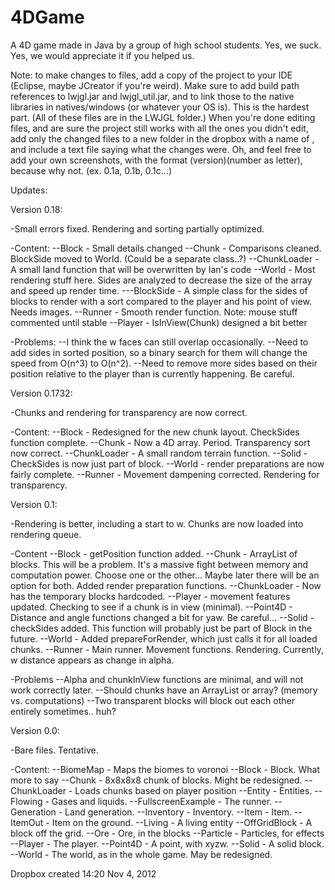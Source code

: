 4DGame
======

A 4D game made in Java by a group of high school students. Yes, we suck. Yes, we would appreciate it if you helped us.

Note: to make changes to files, add a copy of the project to your IDE (Eclipse, maybe JCreator if you're weird). Make sure to add build path references to lwjgl.jar and lwjgl_util.jar, and to link those to the native libraries in natives/windows (or whatever your OS is). This is the hardest part. (All of these files are in the LWJGL folder.)
When you're done editing files, and are sure the project still works with all the ones you didn't edit, add only the changed files to a new folder in the dropbox with a name of <your name here><version>, and include a text file saying what the changes were.
Oh, and feel free to add your own screenshots, with the format (version)(number as letter), because why not. (ex. 0.1a, 0.1b, 0.1c...)

Updates:


Version 0.18:

-Small errors fixed. Rendering and sorting partially optimized.

-Content:
--Block - Small details changed
--Chunk - Comparisons cleaned. BlockSide moved to World. (Could be a separate class..?)
--ChunkLoader - A small land function that will be overwritten by Ian's code
--World - Most rendering stuff here. Sides are analyzed to decrease the size of the array and speed up render time.
---BlockSide - A simple class for the sides of blocks to render with a sort compared to the player and his point of view. Needs images.
--Runner - Smooth render function. Note: mouse stuff commented until stable
--Player - IsInView(Chunk) designed a bit better

-Problems:
--I think the w faces can still overlap occasionally.
--Need to add sides in sorted position, so a binary search for them will change the speed from O(n^3) to O(n^2).
--Need to remove more sides based on their position relative to the player than is currently happening. Be careful.


Version 0.1732:

-Chunks and rendering for transparency are now correct.

-Content:
--Block - Redesigned for the new chunk layout. CheckSides function complete.
--Chunk - Now a 4D array. Period. Transparency sort now correct.
--ChunkLoader - A small random terrain function.
--Solid - CheckSides is now just part of block.
--World - render preparations are now fairly complete.
--Runner - Movement dampening corrected. Rendering for transparency.


Version 0.1:


-Rendering is better, including a start to w. Chunks are now loaded into rendering queue.

-Content
--Block - getPosition function added.
--Chunk - ArrayList of blocks. This will be a problem. It's a massive fight between memory and computation power. Choose one or the other... Maybe later there will be an option for both. Added render preparation functions.
--ChunkLoader - Now has the temporary blocks hardcoded.
--Player - movement features updated. Checking to see if a chunk is in view (minimal).
--Point4D - Distance and angle functions changed a bit for yaw. Be careful...
--Solid - checkSides added. This function will probably just be part of Block in the future.
--World - Added prepareForRender, which just calls it for all loaded chunks.
--Runner - Main runner. Movement functions. Rendering. Currently, w distance appears as change in alpha.

-Problems
--Alpha and chunkInView functions are minimal, and will not work correctly later.
--Should chunks have an ArrayList or array? (memory vs. computations)
--Two transparent blocks will block out each other entirely sometimes.. huh?


Version 0.0:


-Bare files. Tentative.

-Content:
--BiomeMap - Maps the biomes to voronoi
--Block - Block. What more to say
--Chunk - 8x8x8x8 chunk of blocks. Might be redesigned.
--ChunkLoader - Loads chunks based on player position
--Entity - Entities.
--Flowing - Gases and liquids.
--FullscreenExample - The runner.
--Generation - Land generation.
--Inventory - Inventory.
--Item - Item.
--ItemOut - Item on the ground.
--Living - A living entity
--OffGridBlock - A block off the grid.
--Ore - Ore, in the blocks
--Particle - Particles, for effects
--Player - The player.
--Point4D - A point, with xyzw.
--Solid - A solid block.
--World - The world, as in the whole game. May be redesigned.


Dropbox created 14:20 Nov 4, 2012
